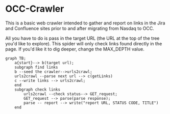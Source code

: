 # OCC-Crawler

This is a basic web crawler intended to gather and report 
on links in the Jira and Confluence sites prior to and after migrating
from Nasdaq to OCC.

All you have to do is pass in the target URL (the URL at the
top of the tree you'd like to explore). This spider will only
check links found directly in the page. If you'd like it to dig
deeper, change the MAX_DEPTH value.



```mermaid
graph TB;
    a{start}--> b(target url);
    subgraph find links
    b --seed the crawler-->urls2crawl;
    urls2crawl --parse next url --> c(getLinks)
    c --write links --> urls2crawl;
    end
    subgraph check links
        urls2crawl --check status--> GET_request;
        GET_request --> parse(parse response);
        parse -- report --> write("report URL, STATUS CODE, TITLE")
    end
    
    
    
    
    
    
```